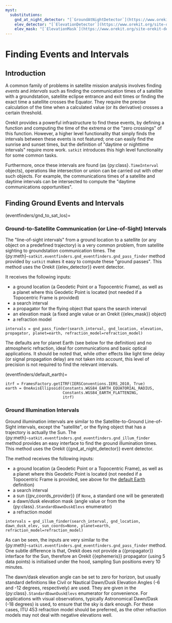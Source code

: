 ```yaml
---
myst:
  substitutions:
    gnd_at_night_detector: "[`GroundAtNightDetector`](https://www.orekit.org/site-orekit-development/apidocs/org/orekit/propagation/events/GroundAtNightDetector)"
    elev_detector: "[`ElevationDetector`](https://www.orekit.org/site-orekit-development/apidocs/org/orekit/propagation/events/ElevationDetector)"
    elev_mask: "[`ElevationMask`](https://www.orekit.org/site-orekit-development/apidocs/org/orekit/utils/ElevationMask)"
---
```


# Finding Events and Intervals

## Introduction

A common family of problems in satellite mission analysis involves finding *events* and *intervals* such as finding the communication times of a satellite with a groundstation, satellite eclipse entrance and exit times or finding the exact time a satellite crosses the Equator. They require the precise calculation of the time when a calculated value (or its derivative) crosses a certain threshold.

Orekit provides a powerful infrastructure to find these events, by defining a function and computing the time of the extrema or the "zero crossings" of this function. However, a higher level functionality that simply finds the intervals between these events is not featured; one can easily find the sunrise and sunset times, but the definition of "daytime or nighttime intervals" require more work. `satkit` introduces this high level functionality for some common tasks.

Furthermore, once these intervals are found (as {py:class}`.TimeInterval` objects), operations like intersection or union can be carried out with other such objects. For example, the communications times of a satellite and daytime intervals can be intersected to compute the "daytime communications opportunities". 

## Finding Ground Events and Intervals

(eventfinders/gnd_to_sat_los)=
### Ground-to-Satellite Communication (or Line-of-Sight) Intervals

The "line-of-sight intervals" from a ground location to a satellite (or any object on a predefined trajectory) is a very common problem, from satellite sighting to groundstation communication times. The {py:meth}`~satkit.eventfinders.gnd_eventfinders.gnd_pass_finder` method provided by `satkit` makes it easy to compute these "ground passes". This method uses the Orekit {{elev_detector}} event detector.

It receives the following inputs: 
- a ground location (a Geodetic Point or a Topocentric Frame), as well as a planet where this Geodetic Point is located (not needed if a Topocentric Frame is provided)
- a search interval
- a propagator for the flying object that spans the search interval
- an elevation mask (a fixed angle value or an Orekit {{elev_mask}} object)
- a refraction model

```
intervals = gnd_pass_finder(search_interval, gnd_location, elevation, propagator, planet=earth, refraction_model=refraction_model)
```

The defaults are for planet Earth (see below for the definition) and no atmospheric refraction, ideal for communications and basic optical applications. It should be noted that, while other effects like light time delay (or signal propagation delay) are not taken into account, this level of precision is not required to find the relevant intervals.   

(eventfinders/default_earth)=
```
itrf = FramesFactory.getITRF(IERSConventions.IERS_2010, True)
earth = OneAxisEllipsoid(Constants.WGS84_EARTH_EQUATORIAL_RADIUS,
                         Constants.WGS84_EARTH_FLATTENING,
                         itrf)
```

### Ground Illumination Intervals

Ground illumination intervals are similar to the Satellite-to-Ground Line-of-Sight intervals, except the "satellite", or the flying object that has a trajectory is actually the Sun. The {py:meth}`~satkit.eventfinders.gnd_eventfinders.gnd_illum_finder` method provides an easy interface to find the ground illumination times. This method uses the Orekit {{gnd_at_night_detector}} event detector.

The method receives the following inputs: 
- a ground location (a Geodetic Point or a Topocentric Frame), as well as a planet where this Geodetic Point is located (not needed if a Topocentric Frame is provided, see above for the [default Earth](#eventfinders/default_earth) definition)
- a search interval
- a sun {{pv_coords_provider}} (if `None`, a standard one will be generated)
- a dawn/dusk elevation mask (angle value or from the {py:class}`.StandardDawnDuskElevs` enumerator)
- a refraction model

```
intervals = gnd_illum_finder(search_interval, gnd_location, dawn_dusk_elev, sun_coords=None, planet=earth, refraction_model=refraction_model)
```

As can be seen, the inputs are very similar to the {py:meth}`~satkit.eventfinders.gnd_eventfinders.gnd_pass_finder` method. One subtle difference is that, Orekit does not provide a {{propagator}} interface for the Sun, therefore an Orekit {{ephemeris}} propagator (using 5 data points) is initialised under the hood, sampling Sun positions every 10 minutes.

The dawn/dask elevation angle can be set to zero for horizon, but usually standard definitions like Civil or Nautical Dawn/Dusk Elevation Angles (-6 and -12 degrees, respectively) are used. They are given in the {py:class}`.StandardDawnDuskElevs` enumerator for convenience. For applications with visual observations, typically Astronomical Dawn/Dask (-18 degrees) is used, to ensure that the sky is dark enough. For these cases, ITU 453 refraction model should be preferred, as the other refraction models may not deal with negative elevations well.

